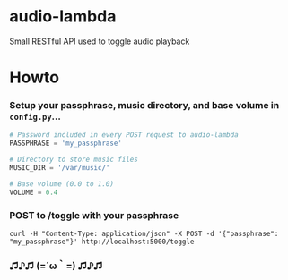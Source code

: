 # audio-lambda
Small RESTful API used to toggle audio playback

# Howto
### Setup your passphrase, music directory, and base volume in `config.py`...
```python
# Password included in every POST request to audio-lambda
PASSPHRASE = 'my_passphrase'

# Directory to store music files
MUSIC_DIR = '/var/music/'

# Base volume (0.0 to 1.0)
VOLUME = 0.4
```

### POST to /toggle with your passphrase
```
curl -H "Content-Type: application/json" -X POST -d '{"passphrase": "my_passphrase"}' http://localhost:5000/toggle 
```

### ♫♪♫ (=´ω｀=) ♫♪♫ 
